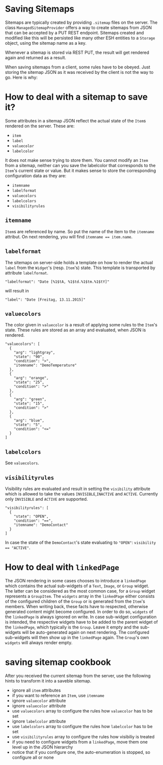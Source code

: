 # Saving Sitemaps

Sitemaps are typically created by providing `.sitemap` files on the server. 
The class `ManagedSitemapProvider` offers a way to create sitemaps from JSON that can be accepted by a PUT REST endpoint.
Sitemaps created and modified like this will be persisted like many other ESH entities to a `Storage` object, using the sitemap name as a key.

Whenever a sitemap is stored via REST PUT, the result will get rendered again and returned as a result.

When saving sitemaps from a client, some rules have to be obeyed. Just storing the sitemap JSON as it was received by the client is not the way to go. Here is why:

# How to deal with a sitemap to save it?

Some attributes in a sitemap JSON reflect the actual state of the `Item`s rendered on the server. These are:

* `item`
* `label`
* `valuecolor`
* `labelcolor`

It does not make sense trying to store them. You cannot modify an `Item` from a sitemap, neither can you save the labelcolor that corresponds to the `Item`'s current state or value. But it makes sense to store the corresponding configuration data as they are:

* `itemname`
* `labelformat`
* `valuecolors`
* `labelcolors`
* `visibilityrules`

## `itemname`
`Item`s are referenced by name. So put the name of the item to the `itemname` attribut. On next rendering, you will find `itemname == item.name`.

## `labelformat`
The sitemaps on server-side holds a template on how to render the actual `label` from the `Widget`'s (resp. `Item`'s) state. This template is transported by attribute `labelformat`.

```
"labelformat": "Date [%1$tA, %1$td.%1$tm.%1$tY]"
``` 

will result in

```
"label": "Date [Freitag, 13.11.2015]"
```


## `valuecolors`
The color given in `valuecolor` is a result of applying some rules to the `Item`'s state. These rules are stored as an array and evaluated, when JSON is rendered.

```
"valuecolors": [
  {
    "arg": "lightgray",
    "state": "90",
    "condition": ">",
    "itemname": "DemoTemperature"
  },
  {
    "arg": "orange",
    "state": "25",
    "condition": ">"
  },
  {
    "arg": "green",
    "state": "15",
    "condition": ">"
  },
  {
    "arg": "blue",
    "state": "5",
    "condition": "<="
  }
]
```

## `labelcolors`
See `valuecolors`.


## `visibilityrules`

Visibility rules are evaluated and result in setting the `visibility` attribute which is allowed to take the values `INVISIBLE`,`INACTIVE` and `ACTIVE`. Currently only `INVISIBLE` and `ACTIVE` are supported. 

```
"visibilityrules": [
  {
    "state": "OPEN",
    "condition": "==",
    "itemname": "DemoContact"
  }
]
```

In case the state of the `DemoContact`'s state evaluating to `"OPEN"`: `visibility == "ACTIVE"`.


# How to deal with `linkedPage`

The JSON rendering in some cases chooses to introduce a `linkedPage` which contains the actual sub-widgets of a `Text`, `Image`, or `Group` widget. The latter can be considered as the most common case, for a `Group` widget represents a `GroupItem`. The `widgets` array in the `linkedPage` either consists of the configured children of the `Group` or is generated from the `Item`'s members. When writing back, these facts have to respected, otherwise generated content might become configured. 
In order to do so, `widgets` of the `linkedPage` is always ignored on write. In case sub-widget configuration is intended, the respective widgets have to be added to the parent widget of the `linkedPage`, which typically is the `Group`. Leave it empty and the sub-widgets will be auto-generated again on next rendering. The configured sub-widgets will then show up in the `linkedPage` again. The `Group`'s own `widgets` will always render empty.


# saving sitemap cookbook

After you received the current sitemap from the server, use the following hints to transform it into a saveble sitemap. 

* ignore all `item` attributes
 * if you want to reference an `Item`, use `itemname`
* ignore `valuecolor` attribute
* ignore `valuecolor` attribute
 * use `valuecolors` array to configure the rules how `valuecolor` has to be set
* ignore `labelcolor` attribute
 * use `labelcolors` array to configure the rules how `labelcolor` has to be set
* use `visibilityrules` array to configure the rules how visibiliy is treated
* if you need to configure widgets from a `linkedPage`, move them one level up in the JSON hierarchy
 * notice that if you configure one, the auto-enumeration is stopped, so configure all or none
 
